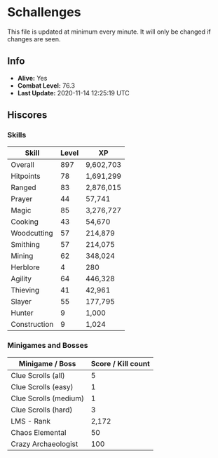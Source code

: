 # Schallenges

This file is updated at minimum every minute. It will only be changed if changes are seen.

## Info

 - **Alive:** Yes
 - **Combat Level:** 76.3
 - **Last Update:** 2020-11-14 12:25:19 UTC

## Hiscores

### Skills

| Skill | Level | XP |
|--|--|--|
| Overall | 897 | 9,602,703 |
| Hitpoints | 78 | 1,691,299 |
| Ranged | 83 | 2,876,015 |
| Prayer | 44 | 57,741 |
| Magic | 85 | 3,276,727 |
| Cooking | 43 | 54,670 |
| Woodcutting | 57 | 214,879 |
| Smithing | 57 | 214,075 |
| Mining | 62 | 348,024 |
| Herblore | 4 | 280 |
| Agility | 64 | 446,328 |
| Thieving | 41 | 42,961 |
| Slayer | 55 | 177,795 |
| Hunter | 9 | 1,000 |
| Construction | 9 | 1,024 |

### Minigames and Bosses

| Minigame / Boss | Score / Kill count |
|--|--|
| Clue Scrolls (all) | 5 |
| Clue Scrolls (easy) | 1 |
| Clue Scrolls (medium) | 1 |
| Clue Scrolls (hard) | 3 |
| LMS - Rank | 2,172 |
| Chaos Elemental | 50 |
| Crazy Archaeologist | 100 |
